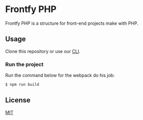 # Frontfy PHP

Frontfy PHP is a structure for front-end projects make with PHP.

## Usage

Clone this repository or use our [CLI](https://github.com/owInteractive/frontfy-cli).

### Run the project

Run the command below for the webpack do his job:

```sh
$ npm run build
```

License
----

[MIT](http://opensource.org/licenses/MIT)
